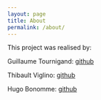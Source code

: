 ```yaml
---
layout: page
title: About
permalink: /about/
---
```


This project was realised by:

Guillaume Tournigand: [github]()

Thibault Viglino:   [github]()

Hugo Bonomme: [github]()
